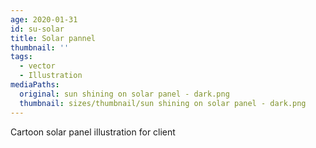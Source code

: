 ```yaml
---
age: 2020-01-31
id: su-solar
title: Solar pannel
thumbnail: ''
tags:
  - vector
  - Illustration
mediaPaths:
  original: sun shining on solar panel - dark.png
  thumbnail: sizes/thumbnail/sun shining on solar panel - dark.png
---
```

Cartoon solar panel illustration for client